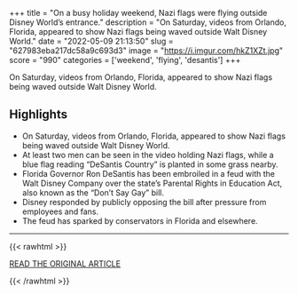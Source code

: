 +++
title = "On a busy holiday weekend, Nazi flags were flying outside Disney World’s entrance."
description = "On Saturday, videos from Orlando, Florida, appeared to show Nazi flags being waved outside Walt Disney World."
date = "2022-05-09 21:13:50"
slug = "627983eba217dc58a9c693d3"
image = "https://i.imgur.com/hkZ1XZt.jpg"
score = "990"
categories = ['weekend', 'flying', 'desаntis']
+++

On Saturday, videos from Orlando, Florida, appeared to show Nazi flags being waved outside Walt Disney World.

## Highlights

- On Saturday, videos from Orlando, Florida, appeared to show Nazi flags being waved outside Walt Disney World.
- At least two men can be seen in the video holding Nazi flags, while a blue flag reading “DeSantis Country” is planted in some grass nearby.
- Florida Governor Ron DeSantis has been embroiled in a feud with the Walt Disney Company over the state’s Parental Rights in Education Act, also known as the “Don’t Say Gay” bill.
- Disney responded by publicly opposing the bill after pressure from employees and fans.
- The feud hаs spаrked by conservators in Floridа and elsewhere.

---

{{< rawhtml >}}
  <p class="article-category">
    <a target="_blank" href="https://www.cengnews.com/news/on-a-busy-holiday-weekend-nazi-flags-were-flying-outside-disney-worlds-entrance-452911.html">READ THE ORIGINAL ARTICLE</a>
  </p>
{{< /rawhtml >}}
